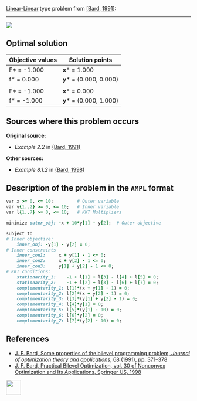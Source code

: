 [Linear-Linear](/test-problems/LP-LP-problems) type problem from [\[Bard, 1991\]][Bard, 1991]:

---

![](https://github.com/basblsolver/test-problems/wiki/images/b_1991_01_eq.jpg)

## Optimal solution

Objective values   | Solution points         |
------------------ | ----------------------- |
F* = -1.000        | __x__* = 1.000          |
f* = 0.000         | __y__* = (0.000, 0.000) |
                   |                         |
F* = -1.000        | __x__* = 0.000          |
f* = -1.000        | __y__* = (0.000, 1.000) |

## Sources where this problem occurs

__Original source:__

 - _Example 2.2_ in [(Bard, 1991)][Bard, 1991]

__Other sources:__

 - _Example 8.1.2_ in [(Bard, 1998)][Bard, 1998]

## Description of the problem in the `AMPL` format

```ruby
var x >= 0, <= 10;         # Outer variable
var y{1..2} >= 0, <= 10;   # Inner variable
var l{1..7} >= 0, <= 10;   # KKT Multipliers

minimize outer_obj: -x + 10*y[1] - y[2];  # Outer objective

subject to
# Inner objective:
    inner_obj: -y[1] - y[2] = 0;
# Inner constraints
    inner_con1:     x + y[1] - 1 <= 0;
    inner_con2:     x + y[2] - 1 <= 0;
    inner_con3:     y[1] + y[2] - 1 <= 0;
# KKT conditions:
    stationarity_1:    -1 + l[1] + l[3] - l[4] + l[5] = 0;
    stationarity_2:    -1 + l[2] + l[3] - l[6] + l[7] = 0;
    complementarity_1: l[1]*(x + y[1] - 1) = 0;
    complementarity_2: l[2]*(x + y[2] - 1) = 0;
    complementarity_3: l[3]*(y[1] + y[2] - 1) = 0;
    complementarity_4: l[4]*y[1] = 0;
    complementarity_5: l[5]*(y[1] - 10) = 0;
    complementarity_6: l[6]*y[2] = 0;
    complementarity_7: l[7]*(y[2] - 10) = 0;
```

##  References

 - [J. F. Bard, Some properties of the bilevel programming problem, *Journal of optimization theory and applications*, 68 (1991), pp. 371–378](https://doi.org/10.1007/BF00941574)
 - [J. F. Bard, Practical Bilevel Optimization, vol. 30 of Nonconvex Optimization and Its Applications, Springer US, 1998](https://doi.org/10.1007/978-1-4757-2836-1)


[<img src="http://www.interupgrade.com/images/pfeil-backbutton.png" width="40" height="40">](/test-problems/LP-LP-problems "Back to summary of LP-LP type problems")

[Bard, 1991]: https://doi.org/10.1007/BF00941574
[Bard, 1998]: https://doi.org/10.1007/978-1-4757-2836-1
